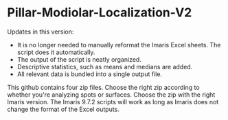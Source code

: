 # Pillar-Modiolar-Localization-V2
Updates in this version:

- It is no longer needed to manually reformat the Imaris Excel sheets. The script does it automatically.
- The output of the script is neatly organized.
- Descriptive statistics, such as means and medians are added.
- All relevant data is bundled into a single output file.

This github contains four zip files. Choose the right zip according to whether you're analyzing spots or surfaces.
Choose the zip with the right Imaris version. The Imaris 9.7.2 scripts will work as long as Imaris does not change the format of the Excel outputs.
